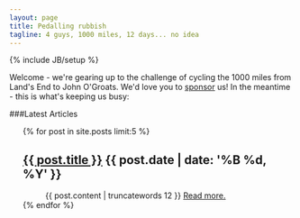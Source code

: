 ```yaml
---
layout: page
title: Pedalling rubbish
tagline: 4 guys, 1000 miles, 12 days... no idea
---
```

{% include JB/setup %}

Welcome - we're gearing up to the challenge of cycling the 1000 miles from Land's End to John O'Groats.
We'd love you to [sponsor](http://lejo.gs/sponsor) us! In the meantime - this is what's keeping us busy:

###Latest Articles

<ul>
{% for post in site.posts limit:5 %}
                    <dt>
                        <h2>
                            <a class="title" href="{{ post.url }}">{{ post.title }}</a>
                            <time class="date" datetime="{{ post.date | date_to_string }}" pubdate="pubdate">{{ post.date | date: '%B %d, %Y' }}</time>
                        </h2>
                    </dt>
                              <dd>
                    {{ post.content | truncatewords 12 }} <a href="{{post.url}}" class="more-link">Read more.</a>
                              </dd>
{% endfor %}
</ul>
